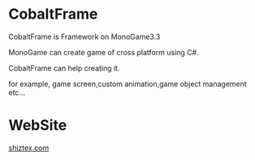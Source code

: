 # CobaltFrame
CobaltFrame is Framework on MonoGame3.3

MonoGame can create game of cross platform using C#.

CobaltFrame can help creating it.

for example, game screen,custom animation,game object management etc...

# WebSite
[shiztex.com](http://shiztex.com/?p=91)
